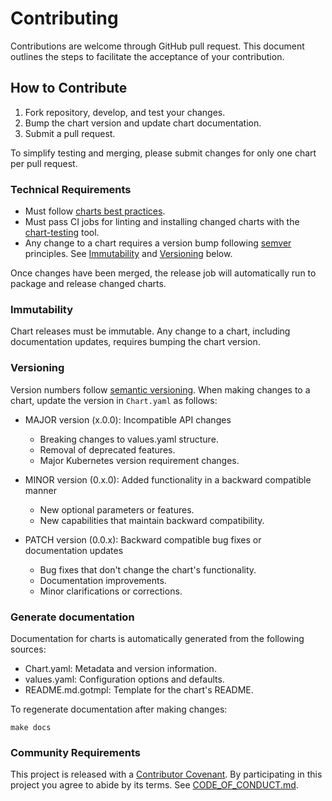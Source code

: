 # Contributing

Contributions are welcome through GitHub pull request. This document outlines the steps to facilitate the acceptance of your contribution.

## How to Contribute

1. Fork repository, develop, and test your changes.
2. Bump the chart version and update chart documentation.
3. Submit a pull request.

To simplify testing and merging, please submit changes for only one chart per pull request.

### Technical Requirements

* Must follow [charts best practices](https://helm.sh/docs/topics/chart_best_practices/).
* Must pass CI jobs for linting and installing changed charts with the [chart-testing](https://github.com/helm/chart-testing) tool.
* Any change to a chart requires a version bump following [semver](https://semver.org/) principles. See [Immutability](#immutability) and [Versioning](#versioning) below.

Once changes have been merged, the release job will automatically run to package and release changed charts.

### Immutability

Chart releases must be immutable. Any change to a chart, including documentation updates, requires bumping the chart version.

### Versioning

Version numbers follow [semantic versioning](https://semver.org/). When making changes to a chart, update the version in `Chart.yaml` as follows:

- MAJOR version (x.0.0): Incompatible API changes
  * Breaking changes to values.yaml structure.
  * Removal of deprecated features.
  * Major Kubernetes version requirement changes.

- MINOR version (0.x.0): Added functionality in a backward compatible manner
  * New optional parameters or features.
  * New capabilities that maintain backward compatibility.

- PATCH version (0.0.x): Backward compatible bug fixes or documentation updates
  * Bug fixes that don't change the chart's functionality.
  * Documentation improvements.
  * Minor clarifications or corrections.
  
### Generate documentation

Documentation for charts is automatically generated from the following sources:
- Chart.yaml: Metadata and version information.
- values.yaml: Configuration options and defaults.
- README.md.gotmpl: Template for the chart's README.

To regenerate documentation after making changes:

```shell
make docs
```

### Community Requirements

This project is released with a [Contributor Covenant](https://www.contributor-covenant.org).
By participating in this project you agree to abide by its terms.
See [CODE_OF_CONDUCT.md](./CODE_OF_CONDUCT.md).
